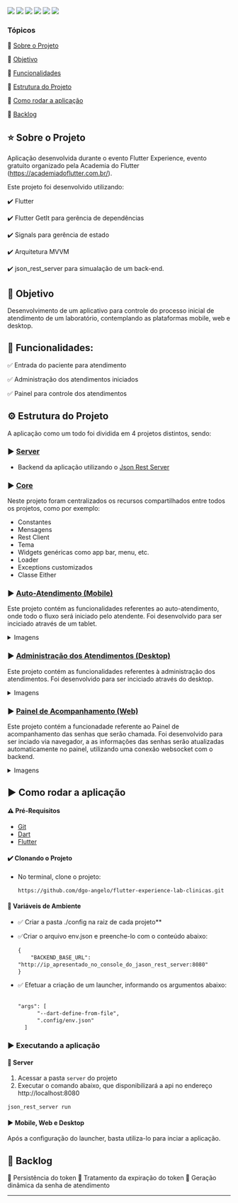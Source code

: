 <p align="left">

  <img src="https://img.shields.io/static/v1?label=FLUTTER&message=FRAMEWORK&color=blue&style=for-the-badge&logoColor=white&logo=FLUTTER"/>
  <img src="https://img.shields.io/static/v1?label=DART&message=language&color=red&style=for-the-badge&logo=DART"/>
  <img src="https://img.shields.io/static/v1?label=android&message=plataform&color=yellow&style=for-the-badge&logo=android"/>
  <img src="https://img.shields.io/static/v1?label=ios&message=plataform&color=yellow&style=for-the-badge&logo=ios"/>
  <img src="https://img.shields.io/static/v1?label=web&message=platform&color=yellow&style=for-the-badge"/>
  <img src="https://img.shields.io/static/v1?label=desktop&message=platform&color=yellow&style=for-the-badge&logo=desktop"/>


</p>


### Tópicos 

:small_blue_diamond: [Sobre o Projeto](#star-sobre-o-projeto)

:small_blue_diamond: [Objetivo](#dart-objetivo)

:small_blue_diamond: [Funcionalidades](#bookmark_tabs-funcionalidades)

:small_blue_diamond: [Estrutura do Projeto](#gear-estrutura-do-projeto)

:small_blue_diamond: [Como rodar a aplicação](#arrow_forward-como-rodar-a-aplicação)

:small_blue_diamond: [Backlog](#dart-backlog)
## :star: Sobre o Projeto 

Aplicação desenvolvida durante o evento Flutter Experience, evento gratuito organizado pela Academia do Flutter (https://academiadoflutter.com.br/).

Este projeto foi desenvolvido utilizando:

:heavy_check_mark: Flutter 

:heavy_check_mark: Flutter GetIt para gerência de dependências 

:heavy_check_mark: Signals para gerência de estado 

:heavy_check_mark: Arquitetura MVVM

:heavy_check_mark: json_rest_server para simualação de um back-end.

## :dart: Objetivo

Desenvolvimento de um aplicativo para controle do processo inicial de atendimento de um laboratório, contemplando as plataformas mobile, web e desktop.

## :bookmark_tabs: Funcionalidades:

:white_check_mark: Entrada do paciente para atendimento

:white_check_mark: Administração dos atendimentos iniciados

:white_check_mark: Painel para controle dos atendimentos




## :gear: Estrutura do Projeto

A aplicação como um todo foi dividida em 4 projetos distintos, sendo:

### :arrow_forward: [Server](./server/)

- Backend da aplicação utilizando o [Json Rest Server](https://pub.dev/packages/json_rest_server)


### :arrow_forward: [Core](./lab_clinicas_core/)

Neste projeto foram centralizados os recursos compartilhados entre todos os projetos, como por exemplo:
- Constantes
- Mensagens
- Rest Client
- Tema
- Widgets genéricas como app bar, menu, etc.
- Loader
- Exceptions customizados
- Classe Either


### :arrow_forward: [Auto-Atendimento (Mobile)](./lab_clinicas_self_service/)

Este projeto contém as funcionalidades referentes ao auto-atendimento, onde todo o fluxo será iniciado pelo atendente. 
Foi desenvolvido para ser inciciado através de um tablet.

<details>
 <summary> Imagens</summary>

![](./images/self_1.png)
![](./images/self_2.png)
![](./images/self_3.png)
![](./images/self_4.png)
![](./images/self_5.png)
![](./images/self_6.png)
![](./images/self_7.png)
![](./images/self_8.png)

</details>

### :arrow_forward: [Administração dos Atendimentos (Desktop)](./lab_clinicas_adm/)

Este projeto contém as funcionalidades referentes à administração dos atendimentos. 
Foi desenvolvido para ser inciciado através do desktop.

<details>
 <summary> Imagens</summary>

![](./images/adm_1.png)
![](./images/adm_2.png)
![](./images/adm_3.png)
![](./images/adm_4.png)
![](./images/adm_5.png)
![](./images/adm_6.png)

</details>


### :arrow_forward: [Painel de Acompanhamento (Web)](./lab_clinicas_panel/)
Este projeto contém a funcionadade referente ao Painel de acompanhamento das senhas que serão chamada. 
Foi desenvolvido para ser inciado via navegador, a as informações das senhas serão atualizadas automaticamente no painel, utilizando uma conexão websocket com o backend.

<details>
 <summary> Imagens</summary>

![](./images/panel_1.png)
![](./images/panel_2.png)

</details>

## :arrow_forward: Como rodar a aplicação 

#### :warning: Pré-Requisitos

- [Git](https://git-scm.com/)
- [Dart](https://dart.dev/get-dart)
- [Flutter](https://docs.flutter.dev/get-started/install)


#### :heavy_check_mark: Clonando o Projeto

- No terminal, clone o projeto: 

  ```
  https://github.com/dgo-angelo/flutter-experience-lab-clinicas.git
  ```

#### :wrench: Variáveis de Ambiente

- :white_check_mark: Criar a pasta ./config na raiz de cada projeto**
- :white_check_mark:Criar o arquivo env.json e preenche-lo com o conteúdo abaixo:

  ```
  {
      "BACKEND_BASE_URL": "http://ip_apresentado_no_console_do_jason_rest_server:8080"
  }
  ```
- :white_check_mark: Efetuar a criação de um launcher, informando os argumentos abaixo:
  ```

  "args": [
        "--dart-define-from-file",
        ".config/env.json"
    ]
  ```


### :arrow_forward: Executando a aplicação

#### :station: Server

1) Acessar a pasta ```server``` do projeto
2) Executar o comando abaixo, que disponibilizará a api no endereço http://localhost:8080
```
json_rest_server run
```


#### :arrow_forward: Mobile, Web e Desktop

Após a configuração do launcher, basta utiliza-lo para inciar a aplicação.

## :dart: Backlog

:black_square_button: Persistência do token 
:black_square_button: Tratamento da expiração do token
:black_square_button: Geração dinâmica da senha de atendimento


<hr/>